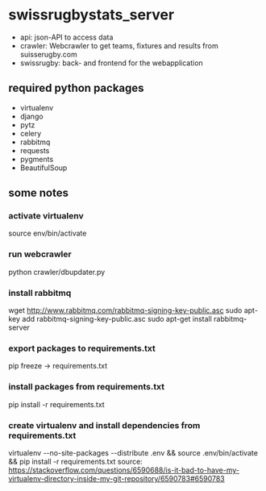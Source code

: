 swissrugbystats_server
======================

- api: json-API to access data
- crawler: Webcrawler to get teams, fixtures and results from suisserugby.com
- swissrugby: back- and frontend for the webapplication


required python packages
------------------------
- virtualenv
- django
- pytz
- celery
- rabbitmq
- requests
- pygments
- BeautifulSoup

some notes
----------

### activate virtualenv
source env/bin/activate

### run webcrawler
python crawler/dbupdater.py

### install rabbitmq
wget http://www.rabbitmq.com/rabbitmq-signing-key-public.asc
sudo apt-key add rabbitmq-signing-key-public.asc
sudo apt-get install rabbitmq-server

### export packages to requirements.txt
pip freeze -> requirements.txt

### install packages from requirements.txt
pip install -r requirements.txt

### create virtualenv and install dependencies from requirements.txt
virtualenv --no-site-packages --distribute .env && source .env/bin/activate && pip install -r requirements.txt
source: https://stackoverflow.com/questions/6590688/is-it-bad-to-have-my-virtualenv-directory-inside-my-git-repository/6590783#6590783
